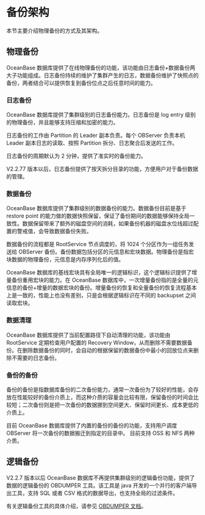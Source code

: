 备份架构 
=========================

本节主要介绍物理备份的方式及其架构。

物理备份 
-------------------------

OceanBase 数据库提供了在线物理备份的功能，该功能由日志备份+数据备份两大子功能组成。日志备份持续的维护了集群产生的日志，数据备份维护了快照点的备份，两者结合可以提供恢复到备份位点之后任意时间的能力。

### 日志备份 

OceanBase 数据库提供了集群级别的日志备份能力。日志备份是 log entry 级别的物理备份，并且能够支持压缩和加密的能力。

日志备份的工作由 Partition 的 Leader 副本负责。每个 OBServer 负责本机 Leader 副本日志的读取、按照 Partition 拆分、日志聚合后发送的工作。

日志备份的周期默认为 2 分钟，提供了准实时的备份能力。

V2.2.77 版本以后，日志备份提供了按天拆分目录的功能，方便用户对于备份数据的管理。

### 数据备份 

OceanBase 数据库提供了集群级别的数据备份的能力。数据备份目前是基于 restore point 的能力做的数据快照保留，保证了备份期间的数据能够保持全局一致性。数据保留带来了额外的磁盘空间的消耗，如果备份机器的磁盘水位线超过配置的警戒值，会导致数据备份失败。

数据备份的流程都是 RootService 节点调度的，将 1024 个分区作为一组任务发送给 OBServer 备份。备份数据包括分区的元信息和宏块数据。物理备份是指宏块数据的物理备份，元信息是内存序列化后的值。

OceanBase 数据库的基线宏块具有全局唯一的逻辑标识，这个逻辑标识提供了增量备份重用宏块的能力。在 OceanBase 数据库中，一次增量备份指的是全量的元信息的备份+增量的数据宏块的备份。增量备份的恢复和全量备份的恢复流程基本上是一致的，性能上也没有差别，只是会根据逻辑标识在不同的 backupset 之间读取宏块。

### 数据清理 

OceanBase 数据库提供了当前配置路径下自动清理的功能，该功能由 RootService 定期检查用户配置的 Recovery Window，从而删除不需要数据备份。在删除数据备份的同时，会自动的根据保留的数据备份中最小的回放位点来删除不需要的日志备份。

### 备份的备份 

备份的备份是指数据库备份的二次备份能力，通常一次备份为了较好的性能，会存放在性能较好的备份介质上，而这种介质的容量会比较有限，保留备份的时间会比较短；二次备份则是把一次备份的数据挪到空间更大、保留时间更长、成本更低的介质上。

目前 OceanBase 数据库提供了内置的备份的备份的功能，支持用户调度 OBServer 将一次备份的数据搬迁到指定的目录中。 目前支持 OSS 和 NFS 两种介质。

逻辑备份 
-------------------------

V2.2.7 版本以后 OceanBase 数据库不再提供集群级别的逻辑备份功能，提供了数据的逻辑备份的 OBDUMPER 工具。该工具是 java 开发的一个并行的客户端导出工具，支持 SQL 或者 CSV 格式的数据导出，也支持全局的过滤条件。

有关逻辑备份工具的具体介绍，请参见 [OBDUMPER 文档](https://www.oceanbase.com/docs/community-obloaderdumper-cn-10000000000014232)。
